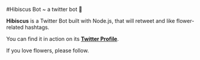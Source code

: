 #Hibiscus Bot ~ a twitter bot :hibiscus:

**Hibiscus** is a Twitter Bot built with Node.js, that will retweet and like flower-related hashtags.

You can find it in action on its [**Twitter Profile**](https://twitter.com/HibiscusBot).

If you love flowers, please follow.
